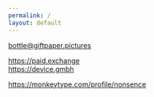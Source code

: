 ```yaml
---
permalink: /
layout: default
---
```


<div style="pointer-events: none">
<script type="text/javascript" src="https://feed.mikle.com/js/fw-loader.js" data-fw-param="154675/"></script>
</div>

<bottle@giftpaper.pictures>  

<https://paid.exchange>  
<https://device.gmbh>  

<https://monkeytype.com/profile/nonsence>  

